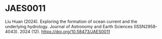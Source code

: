 # JAES0011
Liu Huan (2024). Exploring the formation of ocean current and the underlying hydrology. Journal of Astronomy and Earth Sciences (ISSN2958-4043). 2024 (12). https://doi.org/10.58473/JAES0011
